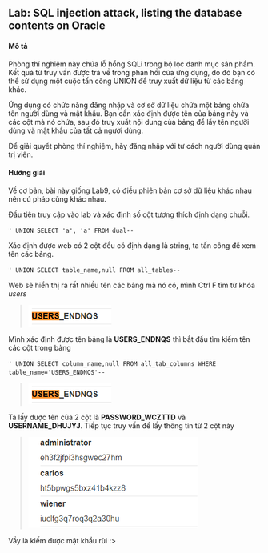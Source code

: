 ## Lab: SQL injection attack, listing the database contents on Oracle

#### Mô tả
Phòng thí nghiệm này chứa lỗ hổng SQLi trong bộ lọc danh mục sản phẩm. Kết quả từ truy vấn được trả về trong phản hồi của ứng dụng, do đó bạn có thể sử dụng một cuộc tấn công UNION để truy xuất dữ liệu từ các bảng khác.

Ứng dụng có chức năng đăng nhập và cơ sở dữ liệu chứa một bảng chứa tên người dùng và mật khẩu. Bạn cần xác định được tên của bảng này và các cột mà nó chứa, sau đó truy xuất nội dung của bảng để lấy tên người dùng và mật khẩu của tất cả người dùng.

Để giải quyết phòng thí nghiệm, hãy đăng nhập với tư cách người dùng quản trị viên.

#### Hướng giải
Về cơ bản, bài này giống Lab9, có điều phiên bản cơ sở dữ liệu khác nhau nên cú pháp cũng khác nhau.

Đầu tiên truy cập vào lab và xác định số cột tương thích định dạng chuỗi.

`' UNION SELECT 'a', 'a' FROM dual--`

Xác định được web có 2 cột đều có định dạng là string, ta tấn công để xem tên các bảng.

`' UNION SELECT table_name,null FROM all_tables--`

Web sẽ hiển thị ra rất nhiều tên các bảng mà nó có, mình Ctrl F tìm từ khóa _users_ 

> ![](Lab10.png)

Mình xác định được tên bảng là **USERS_ENDNQS** thì bắt đầu tìm kiếm tên các cột trong bảng

`' UNION SELECT column_name,null FROM all_tab_columns WHERE table_name='USERS_ENDNQS'--`

> ![](Lab10.png)

Ta lấy được tên của 2 cột là **PASSWORD_WCZTTD** và **USERNAME_DHUJYJ**. Tiếp tục truy vấn để lấy thông tin từ 2 cột này

> ![](Lab10_2.png)

Vầy là kiếm được mật khẩu rùi :> 